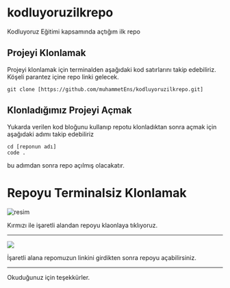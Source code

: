 # kodluyoruzilkrepo
Kodluyoruz Eğitimi kapsamında açtığım ilk repo

## Projeyi Klonlamak
Projeyi klonlamak için terminalden aşağıdaki kod satırlarını takip edebiliriz. Köşeli parantez içine repo linki gelecek.

```
git clone [https://github.com/muhammetEns/kodluyoruzilkrepo.git]

````
## Klonladığımız Projeyi Açmak
Yukarda verilen kod bloğunu kullanıp repotu klonladıktan sonra açmak için aşağıdaki adımı takip edebiliriz

````
cd [reponun adı]
code .
````
bu adımdan sonra repo açılmış olacakatır.

# Repoyu Terminalsiz Klonlamak

![resim](https://i.hizliresim.com/iu907zt.jpg)

Kırmızı ile işaretli alandan repoyu klaonlaya tıklıyoruz.

***
![](https://i.hizliresim.com/satr6is.jpg)

İşaretli alana repomuzun linkini girdikten  sonra repoyu açabilirsiniz.
***

Okuduğunuz için teşekkürler.


